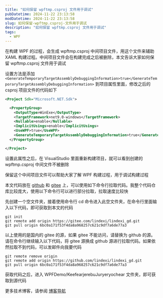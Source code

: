 ```yaml
---
title: "如何保留 wpftmp.csproj 文件用于调试"
pubDatetime: 2024-11-22 23:13:58
modDatetime: 2024-11-22 23:13:58
slug: 如何保留-wpftmp.csproj-文件用于调试
description: "如何保留 wpftmp.csproj 文件用于调试"
tags:
  - WPF
---
```





在构建 WPF 的过程，会生成 wpftmp.csproj 中间项目文件，用这个文件来辅助 XAML 构建过程。中间项目文件会在构建完成之后被删除，本文告诉大家如何保留 wpftmp.csproj 文件用于调试

<!--more-->


<!-- CreateTime:2024/11/23 07:13:58 -->

<!-- 发布 -->
<!-- 博客 -->

设置方法是添加 `<GenerateTemporaryTargetAssemblyDebuggingInformation>true</GenerateTemporaryTargetAssemblyDebuggingInformation>` 到项目属性里面，修改之后的 csproj 项目文件的代码如下

```xml
<Project Sdk="Microsoft.NET.Sdk">

  <PropertyGroup>
    <OutputType>WinExe</OutputType>
    <TargetFramework>net9.0-windows</TargetFramework>
    <Nullable>enable</Nullable>
    <ImplicitUsings>enable</ImplicitUsings>
    <UseWPF>true</UseWPF>
    <GenerateTemporaryTargetAssemblyDebuggingInformation>true</GenerateTemporaryTargetAssemblyDebuggingInformation>
  </PropertyGroup>

</Project>
```

设置此属性之后，在 VisualStudio 里面重新构建项目，就可以看到创建的 wpftmp.csproj 中间文件不被删除

保留这个中间项目文件可以帮助大家了解 WPF 构建过程，用于调试构建过程

本文代码放在 [github](https://github.com/lindexi/lindexi_gd/tree/6bc0a171f53f4da8a968257c621c9df7a6de77a3/WPFDemo/KeefearjerebuJuryeryochear) 和 [gitee](https://gitee.com/lindexi/lindexi_gd/tree/6bc0a171f53f4da8a968257c621c9df7a6de77a3/WPFDemo/KeefearjerebuJuryeryochear) 上，可以使用如下命令行拉取代码。我整个代码仓库比较庞大，使用以下命令行可以进行部分拉取，拉取速度比较快

先创建一个空文件夹，接着使用命令行 cd 命令进入此空文件夹，在命令行里面输入以下代码，即可获取到本文的代码

```
git init
git remote add origin https://gitee.com/lindexi/lindexi_gd.git
git pull origin 6bc0a171f53f4da8a968257c621c9df7a6de77a3
```

以上使用的是国内的 gitee 的源，如果 gitee 不能访问，请替换为 github 的源。请在命令行继续输入以下代码，将 gitee 源换成 github 源进行拉取代码。如果依然拉取不到代码，可以发邮件向我要代码

```
git remote remove origin
git remote add origin https://github.com/lindexi/lindexi_gd.git
git pull origin 6bc0a171f53f4da8a968257c621c9df7a6de77a3
```

获取代码之后，进入 WPFDemo/KeefearjerebuJuryeryochear 文件夹，即可获取到源代码

更多技术博客，请参阅 [博客导航](https://blog.lindexi.com/post/%E5%8D%9A%E5%AE%A2%E5%AF%BC%E8%88%AA.html )
